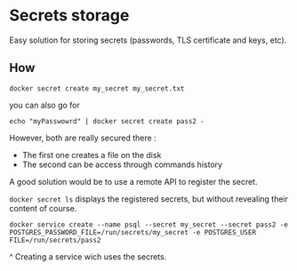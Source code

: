 # Secrets storage

Easy solution for storing secrets (passwords, TLS certificate and keys, etc).


## How

`docker secret create my_secret my_secret.txt`


you can also go for


`echo "myPasswowrd" | docker secret create pass2 -`

However, both are really secured there :

- The first one creates a file on the disk
- The second can be access through commands history


A good solution would be to use a remote API to register the secret.


`docker secret ls` displays the registered secrets, but without revealing their content of course.


`docker service create --name psql --secret my_secret --secret pass2 -e POSTGRES_PASSWORD_FILE=/run/secrets/my_secret -e POSTGRES_USER FILE=/run/secrets/pass2`


^ Creating a service wich uses the secrets.

